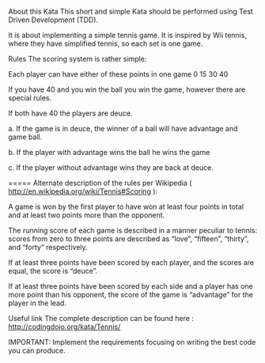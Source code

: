 About this Kata
This short and simple Kata should be performed using Test Driven Development (TDD).

It is about implementing a simple tennis game. It is inspired by Wii tennis, where they have simplified tennis, so each set is one game.

Rules
The scoring system is rather simple:

Each player can have either of these points in one game 0 15 30 40

If you have 40 and you win the ball you win the game, however there are special rules.

If both have 40 the players are deuce.

a. If the game is in deuce, the winner of a ball will have advantage and game ball.

b. If the player with advantage wins the ball he wins the game

c. If the player without advantage wins they are back at deuce.

===== Alternate description of the rules per Wikipedia ( http://en.wikipedia.org/wiki/Tennis#Scoring ):

A game is won by the first player to have won at least four points in total and at least two points more than the opponent.

The running score of each game is described in a manner peculiar to tennis: scores from zero to three points are described as “love”, “fifteen”, “thirty”, and “forty” respectively.

If at least three points have been scored by each player, and the scores are equal, the score is “deuce”.

If at least three points have been scored by each side and a player has one more point than his opponent, the score of the game is “advantage” for the player in the lead.

Useful link
The complete description can be found here : http://codingdojo.org/kata/Tennis/

IMPORTANT: Implement the requirements focusing on writing the best code you can produce.